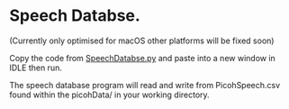 # Speech Databse.

(Currently only optimised for macOS other platforms will be fixed soon) 

Copy the code from [SpeechDatabse.py](https://github.com/ohbot/picoh-python/blob/master/tools/SpeechDatabase/SpeechDatabase.py) and paste into a new window in IDLE then run.

The speech database program will read and write from PicohSpeech.csv found within the picohData/ in your working directory. 
